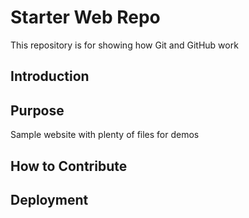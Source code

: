 # Starter Web Repo

This repository is for showing how Git and GitHub work


## Introduction

## Purpose

Sample website with plenty of files for demos


## How to Contribute

## Deployment